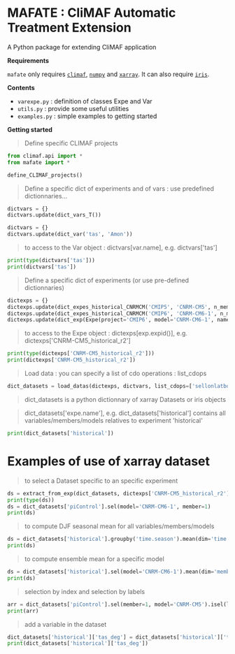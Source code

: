 # MAFATE : CliMAF Automatic Treatment Extension

A Python package for extending CliMAF application

**Requirements**

`mafate` only requires [`climaf`](http://climaf.readthedocs.org), [`numpy`](http://numpy.org) and [`xarray`](http://xarray.pydata.org).
It can also require [`iris`](https://scitools.org.uk/iris/docs/latest).

**Contents**

* `varexpe.py` : definition of classes Expe and Var
* `utils.py` : provide some useful utilities
* `examples.py` : simple examples to getting started

**Getting started**

> Define specific CLIMAF projects
```python
from climaf.api import *
from mafate import *

define_CLIMAF_projects()
```

> Define a specific dict of experiments and of vars : use predefined dictionnaries...
```python
dictvars = {}
dictvars.update(dict_vars_T())

dictvars = {}
dictvars.update(dict_var('tas', 'Amon'))
```

> to access to the Var object : dictvars[var.name], e.g. dictvars['tas']
```python
print(type(dictvars['tas']))
print(dictvars['tas'])
```

> Define a specific dict of experiments (or use pre-defined dictionnaries)
```python
dictexps = {}
dictexps.update(dict_expes_historical_CNRMCM('CMIP5', 'CNRM-CM5', n_member=3, ybeg=1981, yend=2010, yend_piControl=2349))
dictexps.update(dict_expes_historical_CNRMCM('CMIP6', 'CNRM-CM6-1', n_member=3, ybeg=1981, yend=2010, yend_piControl=2349))
dictexps.update(dict_exp(Expe(project='CMIP6', model='CNRM-CM6-1', name='expo-2xCO2', number=1, adds=dict(root='/cnrm/amacs/USERS/stmartin/DATA'), ybeg=1850, yend=1879)))
```

> to access to the Expe object : dictexps[exp.expid()], e.g. dictexps['CNRM-CM5_historical_r2']
```python
print(type(dictexps['CNRM-CM5_historical_r2']))
print(dictexps['CNRM-CM5_historical_r2'])
```

> Load data : you can specify a list of cdo operations : list_cdops
```python
dict_datasets = load_datas(dictexps, dictvars, list_cdops=['sellonlatbox,0,360,-30,30', 'fldmean'], verbose=True)
```

> dict_datasets is a python dictionnary of xarray Datasets or iris objects

> dict_datasets['expe.name'], e.g. dict_datasets['historical'] contains all variables/members/models relatives to experiment 'historical'
```python
print(dict_datasets['historical'])
```

# Examples of use of xarray dataset

> to select a Dataset specific to an specific experiment
```python
ds = extract_from_exp(dict_datasets, dictexps['CNRM-CM5_historical_r2'])
print(type(ds))
ds = dict_datasets['piControl'].sel(model='CNRM-CM6-1', member=1)
print(ds)
```

> to compute DJF seasonal mean for all variables/members/models
```python
ds = dict_datasets['historical'].groupby('time.season').mean(dim='time').sel(season='DJF')
print(ds)
```

> to compute ensemble mean for a specific model
```python
ds = dict_datasets['historical'].sel(model='CNRM-CM6-1').mean(dim='member')
print(ds)
```

> selection by index and selection by labels
```python
arr = dict_datasets['piControl'].sel(member=1, model='CNRM-CM5').isel(lon=0, lat=0, time=np.arange(0,10))['tas'].values
print(arr)
```

> add a variable in the dataset
```python
dict_datasets['historical']['tas_deg'] = dict_datasets['historical']['tas'] - 273.15
print(dict_datasets['historical']['tas_deg'])
```
